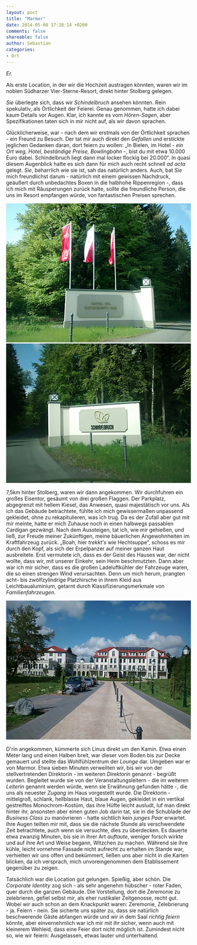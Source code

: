 ```yaml
---
layout: post
title: "Marmor"
date: 2014-05-08 17:28:14 +0200
comments: false
shareable: false
author: Sebastian
categories: 
- Ort
---
```


*Er.*

Als erste Location, in der wir die Hochzeit austragen könnten, waren wir im noblen Südharzer Vier-Sterne-Resort, direkt hinter Stolberg gelegen.

<!-- more -->

*Sie* überlegte sich, dass wir *Schindelbruch* ansehen könnten. Rein spekulativ, als Örtlichkeit der Feierei. Genau genommen, hatte ich dabei kaum Details vor Augen. Klar, ich kannte es vom *Hören-Sagen*, aber Spezifikationen taten sich in mir nicht auf, als wir davon sprachen.  

Glücklicherweise, war - nach dem wir erstmals von der Örtlichkeit sprachen - ein Freund zu Besuch. Der tat mir auch direkt den *Gefallen* und erstickte jeglichen Gedanken daran, dort feiern zu wollen: &bdquo;In Bielen, im Hotel *- ein Ort weg, Hotel, beständige Preise, Bowlingbahn -*, bist du mit etwa 10.000 Euro dabei. Schindelbruch liegt dann mal locker flockig bei 20.000&ldquo;. In quasi diesem Augenblick hatte es sich dann für mich auch recht schnell *ad acta* gelegt. *Sie*, beharrlich wie sie ist, sah das natürlich anders. Auch, bat *Sie* mich freundlichst darum - natürlich mit einem gewissen Nachdruck, geäußert durch unbedachtes Boxen in die halbhohe Rippenregion -, dass ich mich mit Räusperungen zurück halte, sollte die freundliche Person, die uns im Resort empfangen würde, von fantastischen Preisen sprechen.  

![Schindelbruch](/images/locations/schindelbruch_3.jpg)
![Schindelbruch](/images/locations/schindelbruch_2.jpg)

7,5km hinter Stolberg, waren wir dann angekommen. Wir durchfuhren ein großes Eisentor, gesäumt von drei großen Flaggen. Der Parkplatz, abgegrenzt mit hellem Kiesel, das Anwesen, quasi majestätisch vor uns. Als ich das Gebäude betrachtete, fühlte ich mich gewissermaßen unpassend gekleidet, ohne zu rekapitulieren, was ich trug. Da es der Zufall aber gut mit mir meinte, hatte er mich Zuhause noch in einen halbwegs passablen Cardigan gezwängt. Nach dem Aussteigen, tat ich, wie mir gehießen, und ließ, zur Freude meiner Zukünftigen, meine bäuerlichen Angewohnheiten im Kraftfahrzeug zurück. &bdquo;Boah, hier *trekkt's* wie Hechtsuppe&ldquo;, schoss es mir durch den Kopf, als sich der Erpelpanzer auf meiner ganzen Haut ausbreitete. Erst vermutete ich, dass es der Geist des Hauses war, der nicht wollte, dass wir, mit unserer Einkehr, sein Heim beschmutzten. Dann aber war ich mir sicher, dass es die großen Ladeluftkühler der Fahrzeuge waren, die so einen strengen Wind verursachten. Denn um mich herum, prangten acht- bis zwölfzylindrige Platzhirsche in ihrem Kleid aus Leichtbaualuminium, getarnt durch Klassifizierungsmerkmale von *Familienfahrzeugen*.

![Schindelbruch](/images/locations/schindelbruch_1.jpg)

D'rin angekommen, kümmerte sich Linus direkt um den Kamin. Etwa einen Meter lang und einen Halben breit, war dieser vom Boden bis zur Decke gemauert und stellte das Wohlfühlzentrum der *Lounge* dar. Umgeben war er von Marmor. Etwa sieben Minuten verweilten wir, bis wir von der stellvertretenden Direktorin - im weiteren *Direktorin* genannt - begrüßt wurden. Begleitet wurde sie von der Veranstaltungsleitern - die im weiteren *Leiterin* genannt werden würde, wenn sie Erwähnung gefunden hätte -, die uns als neuester *Zugang* im Haus vorgestellt wurde. Die Direktorin - mittelgroß, schlank, hellblasse Haut, blaue Augen, gekleidet in ein vertikal gestreiftes Monochrom-Kostüm, das ihre Hüfte leicht ausludt, luf man direkt hinter ihr, ansonsten aber einen guten Job darin tat, sie in die Schublade der *Business Class* zu manövrieren - hatte sichtlich kein *junges Paar* erwartet. Ihre Augen teilten mir mit, dass sie die nächste Stunde als verschwendete Zeit betrachtete, auch wenn sie versuchte, dies zu überdecken. Es dauerte etwa zwanzig Minuten, bis sie in ihrer Art *auftaute*, weniger forsch wirkte und auf ihre Art und Weise begann, Witzchen zu machen. Während sie ihre kühle, leicht vornehme Fassade nicht aufrecht zu erhalten im Stande war, verhielten wir uns offen und bekümmert, ließen uns aber nicht in die Karten blicken, da ich versprach, mich unvoreingenommen dem Etablissement gegenüber zu zeigen.

Tatsächlich war die Location gut gelungen. Spießig, aber schön. Die *Corporate Identity* zog sich - als sehr angenehm hübscher - roter Faden, quer durch die ganzen Gebäude. Die Vorstellung, dort die Zeremonie zu zelebrieren, gefiel selbst mir, als eher rustikaler Zeitgenosse, recht gut. Wobei wir auch schon an dem Knackpunkt waren: Zeremonie, Zelebrierung - ja. Feiern - nein. Sie sicherte uns später zu, dass sie natürlich beschwerende Gäste abfangen würde und wir in dem Saal *richtig feiern* könnte, aber einvernehmlich war ich mir mit *ihr* sicher, wenn auch mit kleinerem Wehleid, dass eine Feier dort nicht möglich ist. Zumindest nicht so, wie wir feiern: Ausgelassen, etwas lauter und unterhaltend.